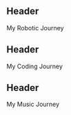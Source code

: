 ## Header

<!--This automatically creates a line below ## Header-->
<!--This is a comment-->

My Robotic Journey

## Header

My Coding Journey

## Header

My Music Journey
